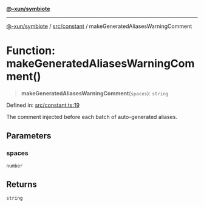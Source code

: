 [**@-xun/symbiote**](../../../README.md)

***

[@-xun/symbiote](../../../README.md) / [src/constant](../README.md) / makeGeneratedAliasesWarningComment

# Function: makeGeneratedAliasesWarningComment()

> **makeGeneratedAliasesWarningComment**(`spaces`): `string`

Defined in: [src/constant.ts:19](https://github.com/Xunnamius/symbiote/blob/c906eda89d66141c6f3c16d7f7097163c518f8e6/src/constant.ts#L19)

The comment injected before each batch of auto-generated aliases.

## Parameters

### spaces

`number`

## Returns

`string`
